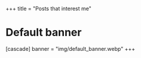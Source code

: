 +++
title = "Posts that interest me"
# Default banner
[cascade]
  banner = "img/default_banner.webp"
+++